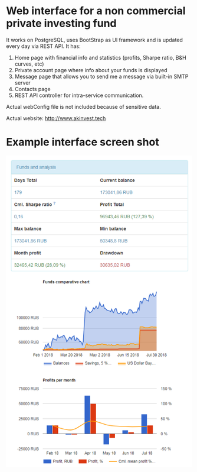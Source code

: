 # Web interface for a non commercial private investing fund

It works on PostgreSQL, uses BootStrap as UI framework and is updated every day via REST API.
It has:
1) Home page with financial info and statistics (profits, Sharpe ratio, B&H curves, etc)
2) Private account page where info about your funds is displayed
3) Message page that allows you to send me a message via built-in SMTP server
4) Contacts page
5) REST API controller for intra-service communication.

Actual webConfig file is not included because of sensitive data.

Actual website: http://www.akinvest.tech

# Example interface screen shot
![alt text](screenshot.png)
